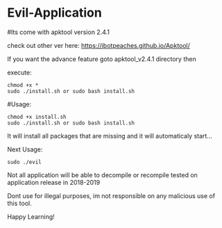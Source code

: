 # Evil-Application

#Its come with apktool version 2.4.1

check out other ver here: https://ibotpeaches.github.io/Apktool/

If you want the advance feature goto apktool_v2.4.1 directory then

execute:

    chmod +x *
    sudo ./install.sh or sudo bash install.sh

#Usage:

    chmod +x install.sh
    sudo ./install.sh or sudo bash install.sh

It will install all packages that are missing and it will automaticaly start...

Next Usage:

    sudo ./evil

Not all application will be able to decompile or recompile
tested on application release in 2018-2019

Dont use for illegal purposes,
im not responsible on any malicious use of this tool.

Happy Learning!

